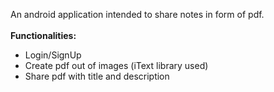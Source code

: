 An android application intended to share notes in form of pdf.</br></br>
<b>Functionalities:</b></br>
<ul>
<li>Login/SignUp</li>
<li>Create pdf out of images (iText library used)</li>
<li>Share pdf with title and description</li>
</ul>
